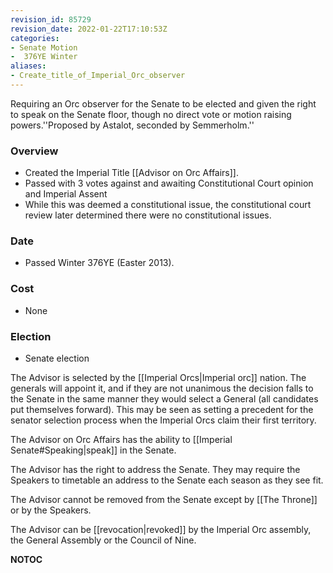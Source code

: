 ```yaml
---
revision_id: 85729
revision_date: 2022-01-22T17:10:53Z
categories:
- Senate Motion
-  376YE Winter
aliases:
- Create_title_of_Imperial_Orc_observer
---
```


Requiring an Orc observer for the Senate to be elected and given the right to speak on the Senate floor, though no direct vote or motion raising powers.''Proposed by Astalot, seconded by Semmerholm.''

### Overview
* Created the Imperial Title [[Advisor on Orc Affairs]].
* Passed with 3 votes against and awaiting Constitutional Court opinion and Imperial Assent
* While this was deemed a constitutional issue, the constitutional court review later determined there were no constitutional issues.

### Date
* Passed Winter 376YE (Easter 2013).

### Cost
* None

### Election
* Senate election

The Advisor is selected by the [[Imperial Orcs|Imperial orc]] nation. The generals will appoint it, and if they are not unanimous the decision falls to the Senate in the same manner they would select a General (all candidates put themselves forward). This may be seen as setting a precedent for the senator selection process when the Imperial Orcs claim their first territory.

The Advisor on Orc Affairs has the ability to [[Imperial Senate#Speaking|speak]] in the Senate.

The Advisor has the right to address the Senate. They may require the Speakers to timetable an address to the Senate each season as they see fit.

The Advisor cannot be removed from the Senate except by [[The Throne]] or by the Speakers.

The Advisor can be [[revocation|revoked]] by the Imperial Orc assembly, the General Assembly or the Council of Nine.



__NOTOC__